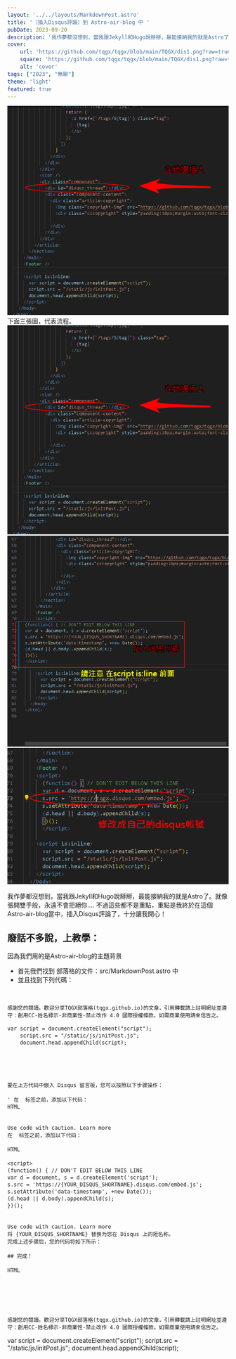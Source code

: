 ```yaml
---
layout: '../../layouts/MarkdownPost.astro'
title: '（插入Disqus評論）到 Astro-air-blog 中 '
pubDate: 2023-09-20
description: '我作夢都沒想到，當我跟Jekyll和Hugo說掰掰，最能接納我的就是Astro了。就像張開雙手般，永遠不會拒絕你.... 不過這些都不是重點，重點是我終於在這個Astro-air-blog當中，插入Disqus評論了，十分讓我開心！'
cover:
    url: 'https://github.com/tqgx/tqgx/blob/main/TQGX/dis1.png?raw=true'
    square: 'https://github.com/tqgx/tqgx/blob/main/TQGX/dis1.png?raw=true'
    alt: 'cover'
tags: ["2023", "無聊"] 
theme: 'light'
featured: true
---
```


![|wide](https://github.com/tqgx/tqgx/blob/main/TQGX/dis1.png?raw=true)
下面三張圖，代表流程。
![|inline](https://github.com/tqgx/tqgx/blob/main/TQGX/dis1.png?raw=true)
![|inline](https://github.com/tqgx/tqgx/blob/main/TQGX/dis2.png?raw=true)
![|inline](https://github.com/tqgx/tqgx/blob/main/TQGX/dis3.png?raw=true)

我作夢都沒想到，當我跟Jekyll和Hugo說掰掰，最能接納我的就是Astro了。就像張開雙手般，永遠不會拒絕你.... 不過這些都不是重點，重點是我終於在這個Astro-air-blog當中，插入Disqus評論了，十分讓我開心！

## 廢話不多說，上教學：

因為我們用的是Astro-air-blog的主題背景

- 首先我們找到 部落格的文件：src/MarkdownPost.astro 中
- 並且找到下列代碼：

```  ```

```
感謝您的閱讀。歡迎分享TQGX部落格(tqgx.github.io)的文章，引用轉載請上註明網址並遵守：創用CC-姓名標示-非商業性-禁止改作 4.0 國際授權條款。如需商業使用請來信告之。
```

```
var script = document.createElement("script");
    script.src = "/static/js/initPost.js";
    document.head.appendChild(script);
  




要在上方代码中嵌入 Disqus 留言板，您可以按照以下步骤操作：

' 在  标签之前，添加以下代码：
HTML


Use code with caution. Learn more
在  标签之前，添加以下代码：

HTML

<script>
(function() { // DON'T EDIT BELOW THIS LINE
var d = document, s = d.createElement('script');
s.src = 'https://{YOUR_DISQUS_SHORTNAME}.disqus.com/embed.js';
s.setAttribute('data-timestamp', +new Date());
(d.head || d.body).appendChild(s);
})();


Use code with caution. Learn more
将 {YOUR_DISQUS_SHORTNAME} 替换为您在 Disqus 上的短名称。
完成上述步骤后，您的代码将如下所示：

## 完成！

HTML






感謝您的閱讀。歡迎分享TQGX部落格(tqgx.github.io)的文章，引用轉載請上註明網址並遵守：創用CC-姓名標示-非商業性-禁止改作 4.0 國際授權條款。如需商業使用請來信告之。
```

var script = document.createElement("script");
script.src = "/static/js/initPost.js";
document.head.appendChild(script);

```

```
